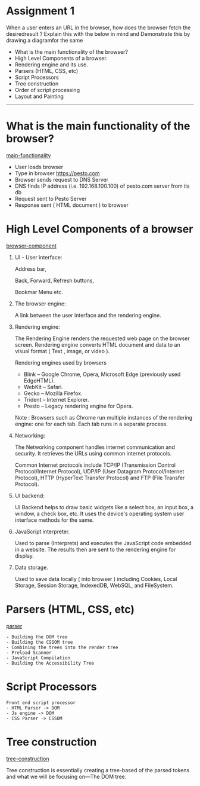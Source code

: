 # Assignment 1

When a user enters an URL in the browser, how does the browser fetch the desiredresult ? Explain this with the below in mind and Demonstrate this by drawing a diagramfor the same

- What is the main functionality of the browser?
- High Level Components of a browser.
- Rendering engine and its use.
- Parsers (HTML, CSS, etc)
- Script Processors
- Tree construction
- Order of script processing
- Layout and Painting

---

# What is the main functionality of the browser?

[main-functionality](./images/main-functionality.png)

- User loads browser
- Type in browser https://pesto.com
- Browser sends request to DNS Server
- DNS finds IP address (i.e. 192.168.100.100) of pesto.com server from its db
- Request sent to Pesto Server
- Response sent ( HTML document ) to browser

# High Level Components of a browser

[browser-component](./images/browser-component.png)

1. UI - User interface:

   Address bar,

   Back, Forward, Refresh buttons,

   Bookmar Menu etc.
2. The browser engine:

   A link between the user interface and the rendering engine.
3. Rendering engine:

   The Rendering Engine renders the requested web page on the browser screen.
   Rendering engine converts HTML document and data to an visual format ( Text , image, or video ).

   Rendering engines used by browsers

   - Blink – Google Chrome, Opera, Microsoft Edge (previously used EdgeHTML).
   - WebKit – Safari.
   - Gecko – Mozilla Firefox.
   - Trident – Internet Explorer.
   - Presto – Legacy rendering engine for Opera.

   Note :  Browsers such as Chrome run multiple instances of the rendering engine: one for each tab. Each tab runs in a separate process.
4. Networking:

   The Networking component handles internet communication and security.
   It retrieves the URLs using common internet protocols.

   Common Internet protocols include TCP/IP (Transmission Control Protocol/Internet Protocol),
   UDP/IP (User Datagram Protocol/Internet Protocol),
   HTTP (HyperText Transfer Protocol) and FTP (File Transfer Protocol).
5. UI backend:

   UI Backend helps to draw basic widgets like a select box, an input box, a window, a check box, etc.
   It uses the device's operating system user interface methods for the same.
6. JavaScript interpreter.

   Used to parse (Interprets) and executes the JavaScript code embedded in a website.
   The results then are sent to the rendering engine for display.
7. Data storage.

   Used to save data locally ( into browser ) including Cookies, Local Storage, Session Storage, IndexedDB, WebSQL, and FileSystem.


# Parsers (HTML, CSS, etc)

[parser](./images/parser.png)

    - Building the DOM tree
    - Building the CSSOM tree
    - Combining the trees into the render tree
    - Preload Scanner
    - JavaScript Compilation
    - Building the Accessibility Tree

# Script Processors

    Front end script processor
    - HTML Parser -> DOM
    - Js engine -> DOM
    - CSS Parser -> CSSOM

# Tree construction

[tree-construction](./images/tree-construction.png)

Tree construction is essentially creating a tree-based of the parsed tokens and what we will be focusing on—The DOM tree.


